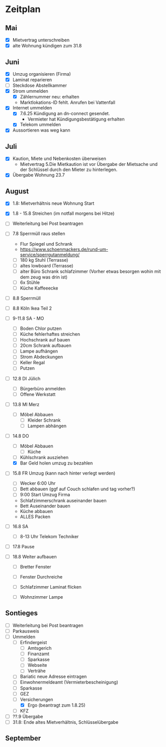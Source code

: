 # Zeitplan

## Mai

- [x] Mietvertrag unterschreiben
- [x] alte Wohnung kündigen zum 31.8

## Juni

- [x] Umzug organisieren (Firma)
- [x] Laminat reparieren
- [ ] Steckdose Abstellkammer
- [x] Strom ummelden
  - [x] Zählernummer neu: erhalten
  - Marktlokations-ID fehlt. Anrufen bei Vattenfall
- [x] Internet ummelden
  - [x] 7.6.25 Kündigung an dn-connect gesendet.
    - Vermieter hat Kündigungsbestätigung erhalten
  - [x] Telekom ummelden
- [x] Aussortieren was weg kann

## Juli

- [x] Kaution, Miete und Nebenkosten überweisen
  - Mietvertrag 5.Die Mietkaution ist vor Übergabe der Mietsache und der Schlüssel durch den Mieter zu hinterlegen.
- [x] Übergabe Wohnung 23.7

## August

- [x] 1.8: Mietverhältnis neue Wohnung Start
- [x] 1.8 - 15.8 Streichen (im notfall morgens bei Hitze)

- [ ] Weiterleitung bei Post beantragen
- [ ] 7.8 Sperrmüll raus stellen
  - Flur Spiegel und Schrank
  - https://www.schoenmackers.de/rund-um-service/sperrgutanmeldung/
  - [ ] 180 kg Stuhl (Terrasse)
  - [ ] altes lowboard (Terrasse)
  - [ ] alter Büro Schrank schlafzimmer (Vorher etwas besorgen wohin mit dem zeug was drin ist)
  - [ ] 6x Stühle
  - [ ] Küche Kaffeeecke
- [ ] 8.8 Sperrmüll
- [ ] 8.8 Köln Ikea Teil 2
- [ ] 9-11.8 SA - MO
  - [ ] Boden Chlor putzen
  - [ ] Küche fehlerhaftes streichen
  - [ ] Hochschrank auf bauen
  - [ ] 20cm Schrank aufbauen
  - [ ] Lampe aufhängen
  - [ ] Strom Abdeckungen
  - [ ] Keller Regal
  - [ ] Putzen
- [ ] 12.8 DI Jülich
  - [ ] Bürgerbüro anmelden
  - [ ] Offene Werkstatt
- [ ] 13.8 MI Merz
  - [ ] Möbel Abbauen
    - [ ] Kleider Schrank
    - [ ] Lampen abhängen
- [ ] 14.8 DO
  - [ ] Möbel Abbauen
    - [ ] Küche
  - [ ] Kühlschrank ausziehen
  - [x] Bar Geld holen umzug zu bezahlen
- [ ] 15.8 FR Umzug (kann nach hinter verlegt werden)
  - [ ] Wecker 6:00 Uhr
  - [ ] Bett abbauen (ggf auf Couch schlafen und tag vorher?)
  - [ ] 9:00 Start Umzug Firma
  - Schlafzimmerschrank auseinander bauen
  - Bett Auseinander bauen
  - Küche abbauen
  - ALLES Packen
- [ ] 16.8 SA 
  - [ ] 8-13 Uhr Telekom Techniker
- [ ] 17.8 Pause
- [ ] 18.8 Weiter aufbauen
  - [ ] Bretter Fenster
  - [ ] Fenster Durchreiche
  - [ ] Schlafzimmer Laminat flicken
  - [ ] Wohnzimmer Lampe

 
## Sontieges

- [ ] Weiterleitung bei Post beantragen
- [ ] Parkausweis
- [ ] Ummelden
  - [ ] Erfindergeist
    - [ ] Amtsgerich
    - [ ] Finanzamt
    - [ ] Sparkasse
    - [ ] Webseite
    - [ ] Verträhe
  - [ ] Bariatic neue Adresse eintragen
  - [ ] Einwohnermeldeamt (Vermieterbescheinigung)
  - [ ] Sparkasse
  - [ ] GEZ
  - [ ] Versicherungen
    - [x] Ergo (beantragt zum 1.8.25)
  - [ ] KFZ
- [ ] ??.9 Übergabe
- [ ] 31.8: Ende altes Mietverhältnis, Schlüsselübergabe

## September
